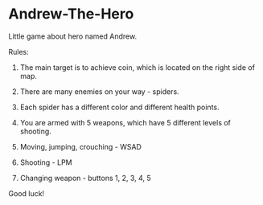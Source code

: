 # Andrew-The-Hero
Little game about hero named Andrew.

Rules:

1. The main target is to achieve coin, which is located on the right side of map.

2. There are many enemies on your way - spiders.

3. Each spider has a different color and different health points.

4. You are armed with 5 weapons, which have 5 different levels of shooting. 

5. Moving, jumping, crouching - WSAD

6. Shooting - LPM

7. Changing weapon - buttons 1, 2, 3, 4, 5

Good luck!
